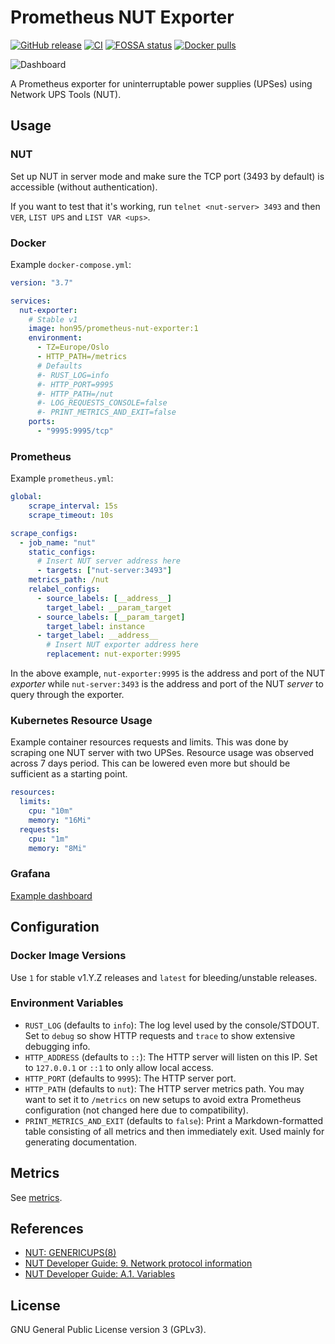 # Prometheus NUT Exporter

[![GitHub release](https://img.shields.io/github/v/release/HON95/prometheus-nut-exporter?label=Version)](https://github.com/HON95/prometheus-nut-exporter/releases)
[![CI](https://github.com/HON95/prometheus-nut-exporter/workflows/CI/badge.svg?branch=master)](https://github.com/HON95/prometheus-nut-exporter/actions?query=workflow%3ACI)
[![FOSSA status](https://app.fossa.com/api/projects/git%2Bgithub.com%2FHON95%2Fprometheus-nut-exporter.svg?type=shield)](https://app.fossa.com/projects/git%2Bgithub.com%2FHON95%2Fprometheus-nut-exporter?ref=badge_shield)
[![Docker pulls](https://img.shields.io/docker/pulls/hon95/prometheus-nut-exporter?label=Docker%20Hub)](https://hub.docker.com/r/hon95/prometheus-nut-exporter)

![Dashboard](https://grafana.com/api/dashboards/14371/images/10335/image)

A Prometheus exporter for uninterruptable power supplies (UPSes) using Network UPS Tools (NUT).

## Usage

### NUT

Set up NUT in server mode and make sure the TCP port (3493 by default) is accessible (without authentication).

If you want to test that it's working, run `telnet <nut-server> 3493` and then `VER`, `LIST UPS` and `LIST VAR <ups>`.

### Docker

Example `docker-compose.yml`:

```yaml
version: "3.7"

services:
  nut-exporter:
    # Stable v1
    image: hon95/prometheus-nut-exporter:1
    environment:
      - TZ=Europe/Oslo
      - HTTP_PATH=/metrics
      # Defaults
      #- RUST_LOG=info
      #- HTTP_PORT=9995
      #- HTTP_PATH=/nut
      #- LOG_REQUESTS_CONSOLE=false
      #- PRINT_METRICS_AND_EXIT=false
    ports:
      - "9995:9995/tcp"
```

### Prometheus

Example `prometheus.yml`:

```yaml
global:
    scrape_interval: 15s
    scrape_timeout: 10s

scrape_configs:
  - job_name: "nut"
    static_configs:
      # Insert NUT server address here
      - targets: ["nut-server:3493"]
    metrics_path: /nut
    relabel_configs:
      - source_labels: [__address__]
        target_label: __param_target
      - source_labels: [__param_target]
        target_label: instance
      - target_label: __address__
        # Insert NUT exporter address here
        replacement: nut-exporter:9995
```

In the above example, `nut-exporter:9995` is the address and port of the NUT _exporter_ while `nut-server:3493` is the address and port of the NUT _server_ to query through the exporter.

### Kubernetes Resource Usage

Example container resources requests and limits.
This was done by scraping one NUT server with two UPSes.
Resource usage was observed across 7 days period.
This can be lowered even more but should be sufficient as a starting point.

```yaml
resources:
  limits:
    cpu: "10m"
    memory: "16Mi"
  requests:
    cpu: "1m"
    memory: "8Mi"
```

### Grafana

[Example dashboard](https://grafana.com/grafana/dashboards/14371)

## Configuration

### Docker Image Versions

Use `1` for stable v1.Y.Z releases and `latest` for bleeding/unstable releases.

### Environment Variables

- `RUST_LOG` (defaults to `info`): The log level used by the console/STDOUT. Set to `debug` so show HTTP requests and `trace` to show extensive debugging info.
- `HTTP_ADDRESS` (defaults to `::`): The HTTP server will listen on this IP. Set to `127.0.0.1` or `::1` to only allow local access.
- `HTTP_PORT` (defaults to `9995`): The HTTP server port.
- `HTTP_PATH` (defaults to `nut`): The HTTP server metrics path. You may want to set it to `/metrics` on new setups to avoid extra Prometheus configuration (not changed here due to compatibility).
- `PRINT_METRICS_AND_EXIT` (defaults to `false`): Print a Markdown-formatted table consisting of all metrics and then immediately exit. Used mainly for generating documentation.

## Metrics

See [metrics](metrics.md).

## References

- [NUT: GENERICUPS(8)](https://networkupstools.org/docs/man/genericups.html)
- [NUT Developer Guide: 9. Network protocol information](https://networkupstools.org/docs/developer-guide.chunked/ar01s09.html)
- [NUT Developer Guide: A.1. Variables](https://networkupstools.org/docs/developer-guide.chunked/apas01.html)

## License

GNU General Public License version 3 (GPLv3).
